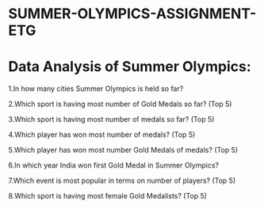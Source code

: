 # SUMMER-OLYMPICS-ASSIGNMENT-ETG
# Data Analysis of Summer Olympics: 
 1.In how many cities Summer Olympics is held so far? 
 
 2.Which sport is having most number of Gold Medals so far? (Top 5) 

 3.Which sport is having most number of medals so far? (Top 5)  

 4.Which player has won most number of medals? (Top 5) 

 5.Which player has won most number Gold Medals of medals? (Top 5) 

 6.In which year India won first Gold Medal in Summer Olympics?

 7.Which event is most popular in terms on number of players? (Top 5)

 8.Which sport is having most female Gold Medalists? (Top 5)
